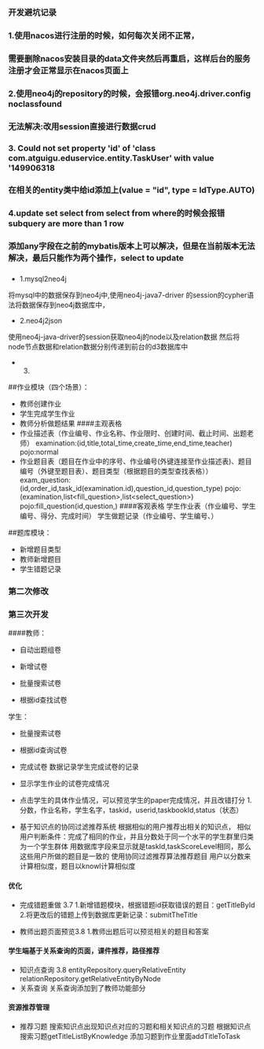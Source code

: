 ### 开发避坑记录
### 1.使用nacos进行注册的时候，如何每次关闭不正常，
### 需要删除nacos安装目录的data文件夹然后再重启，这样后台的服务注册才会正常显示在nacos页面上

### 2.使用neo4j的repository的时候，会报错org.neo4j.driver.config noclassfound
### 无法解决:改用session直接进行数据crud

### 3. Could not set property 'id' of 'class com.atguigu.eduservice.entity.TaskUser' with value '149906318
### 在相关的entity类中给id添加上(value = "id", type = IdType.AUTO)

### 4.update set select from select from where的时候会报错subquery are more than 1 row
### 添加any字段在之前的mybatis版本上可以解决，但是在当前版本无法解决，最后只能作为两个操作，select to update

###
+ 1.mysql2neo4j 

将mysql中的数据保存到neo4j中,使用neo4j-java7-driver
的session的cypher语法将数据保存到neo4j数据库中，

+ 2.neo4j2json

使用neo4j-java-driver的session获取neo4j的node以及relation数据
然后将node节点数据和relation数据分别传递到前台的d3数据库中

+ 3.
##作业模块（四个场景）：
+ 教师创建作业
+ 学生完成学生作业
+ 教师分析做题结果
####主观表格
+ 作业描述表（作业编号、作业名称、作业限时、创建时间、截止时间、出题老师）
examination:(id,title,total_time,create_time,end_time,teacher)
pojo:normal
+ 作业题目表（题目在作业中的序号、作业编号(外键连接至作业描述表)、题目编号（外键至题目表）、题目类型（根据题目的类型查找表格））
exam_question:(id,order_id,task_id(examination.id),question_id,question_type)
pojo:(examination,list<fill_question>,list<select_question>)
pojo:fill_question(id,question,)
####客观表格
    学生作业表（作业编号、学生编号、得分、完成时间）
    学生做题记录（作业编号、学生编号、）
    
##题库模块：
+ 新增题目类型
+ 教师新增题目
+ 学生错题记录

### 第二次修改

### 第三次开发
####教师：
+ 自动出题组卷

+ 新增试卷

+ 批量搜索试卷

+ 根据id查找试卷

学生：
+ 批量搜索试卷

+ 根据id查询试卷

+ 完成试卷
数据记录学生完成试卷的记录
  
+ 显示学生作业的试卷完成情况

+ 点击学生的具体作业情况，可以预览学生的paper完成情况，并且改错打分
1.分数，作业名称，学生名字，taskid，userid,taskbookId,status（状态）
  
+ 基于知识点的协同过滤推荐系统
根据相似的用户推荐出相关的知识点，
  相似用户判断条件：完成了相同的作业，并且分数处于同一个水平的学生群里归类为一个学生群体
  用数据库字段来显示就是taskId,taskScoreLevel相同，那么这些用户所做的题目是一致的
  使用协同过滤推荐算法推荐题目
  用户以分数来计算相似度，题目以knowl计算相似度

#### 优化
  
+ 完成错题重做 3.7
1.新增错题模块，根据错题id获取错误的题目：getTitleById
2.将更改后的错题上传到数据库更新记录：submitTheTitle
  
+ 教师出题页面预览3.8
1.教师出题后可以预览相关的题目和答案
  
#### 学生端基于关系查询的页面，课件推荐，路径推荐
+ 知识点查询 3.8 
  entityRepository.queryRelativeEntity
  relationRepository.getRelativeEntityByNode
+ 关系查询
关系查询添加到了教师功能部分
  
#### 资源推荐管理
+ 推荐习题
搜索知识点出现知识点对应的习题和相关知识点的习题
  根据知识点搜索习题getTitleListByKnowledge
  添加习题到作业里面addTitleToTask


